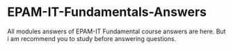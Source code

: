 # EPAM-IT-Fundamentals-Answers
All modules answers of EPAM-IT Fundamental course answers are here. But i am recommend you to study before answering questions.
